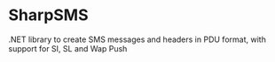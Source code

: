 SharpSMS
========

.NET library to create SMS messages and headers in PDU format, with support for SI, SL and Wap Push
